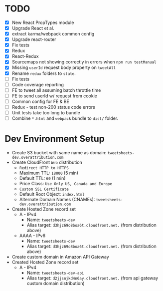 
# TODO

- [x] New React PropTypes module
- [x] Upgrade React et al.
- [x] extract karma/webpack common config
- [x] Upgrade react-router
- [x] Fix tests
- [x] Redux
- [x] React-Redux
- [x] Sourcemaps not showing correctly in errors when `npm run testManual`
- [x] Missing `userId` request body property on `tweetAll`
- [x] Rename `redux` folders to `state`.
- [ ] Fix tests
- [ ] Code coverage reporting
- [ ] FE to tweet all assuming batch throttle time
- [ ] FE to send userId w/ request from cookie
- [ ] Common config for FE & BE
- [ ] Redux - test non-200 status code errors
- [ ] Unit tests take too long to bundle
- [ ] Combine `*.html` and `webpack` bundle to `dist/` folder.

# Dev Environment Setup

- Create S3 bucket with same name as domain: `tweetsheets-dev.overattribution.com`
- Create CloudFront `Web` distribution
    + `Redirect HTTP to HTTPS`
    + Maximum TTL: `18000` (5 min)
    + Default TTL: `60` (1 min)
    + Price Class: `Use Only US, Canada and Europe`
    + `Custom SSL Certificate`
    + Default Root Object: `index.html`
    + Alternate Domain Names (CNAMEs): `tweetsheets-dev.overattribution.com`
- Create Hosted Zone record set
    + A - IPv4
        * Name: `tweetsheets-dev`
        * Alias target: `d3hjz69o8boa6t.cloudfront.net.` (from distribution above)
    + AAAA - IPv6
        * Name: `tweetsheets-dev`
        * Alias target: `d3hjz69o8boa6t.cloudfront.net.` (from distribution above)
- Create custom domain in Amazon API Gateway
- Created Hosted Zone record set
    + A - IPv4
        * Name: `tweetsheets-dev-api`
        * Alias target: `d2jjsnjkd4n6ay.cloudfront.net.` (from api gateway custom domain distribution)
